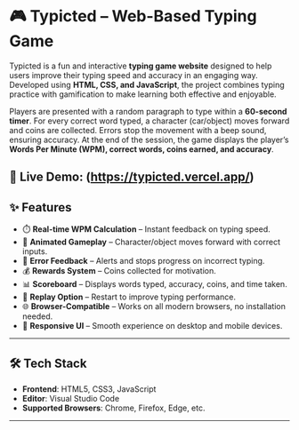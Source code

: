 # 🎮 Typicted – Web-Based Typing Game

Typicted is a fun and interactive **typing game website** designed to help users improve their typing speed and accuracy in an engaging way. Developed using **HTML, CSS, and JavaScript**, the project combines typing practice with gamification to make learning both effective and enjoyable.  

Players are presented with a random paragraph to type within a **60-second timer**. For every correct word typed, a character (car/object) moves forward and coins are collected. Errors stop the movement with a beep sound, ensuring accuracy. At the end of the session, the game displays the player’s **Words Per Minute (WPM), correct words, coins earned, and accuracy**.

🔗 **Live Demo**: (https://typicted.vercel.app/)
---

## ✨ Features
- ⏱️ **Real-time WPM Calculation** – Instant feedback on typing speed.  
- 🚗 **Animated Gameplay** – Character/object moves forward with correct inputs.  
- 🔔 **Error Feedback** – Alerts and stops progress on incorrect typing.  
- 💰 **Rewards System** – Coins collected for motivation.  
- 📊 **Scoreboard** – Displays words typed, accuracy, coins, and time taken.  
- 🔁 **Replay Option** – Restart to improve typing performance.  
- 🌐 **Browser-Compatible** – Works on all modern browsers, no installation needed.  
- 📱 **Responsive UI** – Smooth experience on desktop and mobile devices.  

---

## 🛠️ Tech Stack
- **Frontend**: HTML5, CSS3, JavaScript  
- **Editor**: Visual Studio Code  
- **Supported Browsers**: Chrome, Firefox, Edge, etc.  

---

